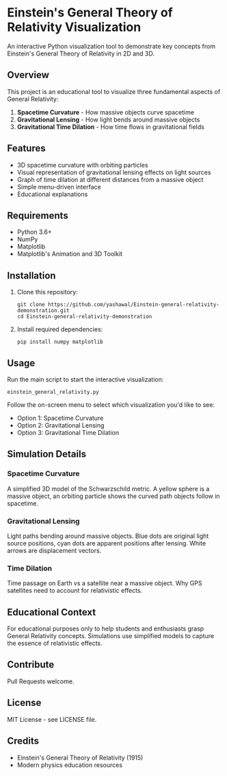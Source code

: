 # Einstein's General Theory of Relativity Visualization

An interactive Python visualization tool to demonstrate key concepts from Einstein's General Theory of Relativity in 2D and 3D.

## Overview

This project is an educational tool to visualize three fundamental aspects of General Relativity:

1. **Spacetime Curvature** - How massive objects curve spacetime
2. **Gravitational Lensing** - How light bends around massive objects
3. **Gravitational Time Dilation** - How time flows in gravitational fields

## Features

* 3D spacetime curvature with orbiting particles
* Visual representation of gravitational lensing effects on light sources
* Graph of time dilation at different distances from a massive object
* Simple menu-driven interface
* Educational explanations

## Requirements

* Python 3.6+
* NumPy
* Matplotlib
* Matplotlib's Animation and 3D Toolkit

## Installation

1. Clone this repository:
   ```
   git clone https://github.com/yashawal/Einstein-general-relativity-demonstration.git
   cd Einstein-general-relativity-demonstration
   ```

2. Install required dependencies:
   ```
   pip install numpy matplotlib
   ```

## Usage

Run the main script to start the interactive visualization:

```
einstein_general_relativity.py
```

Follow the on-screen menu to select which visualization you'd like to see:
* Option 1: Spacetime Curvature
* Option 2: Gravitational Lensing
* Option 3: Gravitational Time Dilation

## Simulation Details

### Spacetime Curvature
A simplified 3D model of the Schwarzschild metric. A yellow sphere is a massive object, an orbiting particle shows the curved path objects follow in spacetime.

### Gravitational Lensing
Light paths bending around massive objects. Blue dots are original light source positions, cyan dots are apparent positions after lensing. White arrows are displacement vectors.

### Time Dilation
Time passage on Earth vs a satellite near a massive object. Why GPS satellites need to account for relativistic effects.

## Educational Context
For educational purposes only to help students and enthusiasts grasp General Relativity concepts. Simulations use simplified models to capture the essence of relativistic effects.

## Contribute
Pull Requests welcome.

## License
MIT License - see LICENSE file.

## Credits
* Einstein's General Theory of Relativity (1915)
* Modern physics education resources
